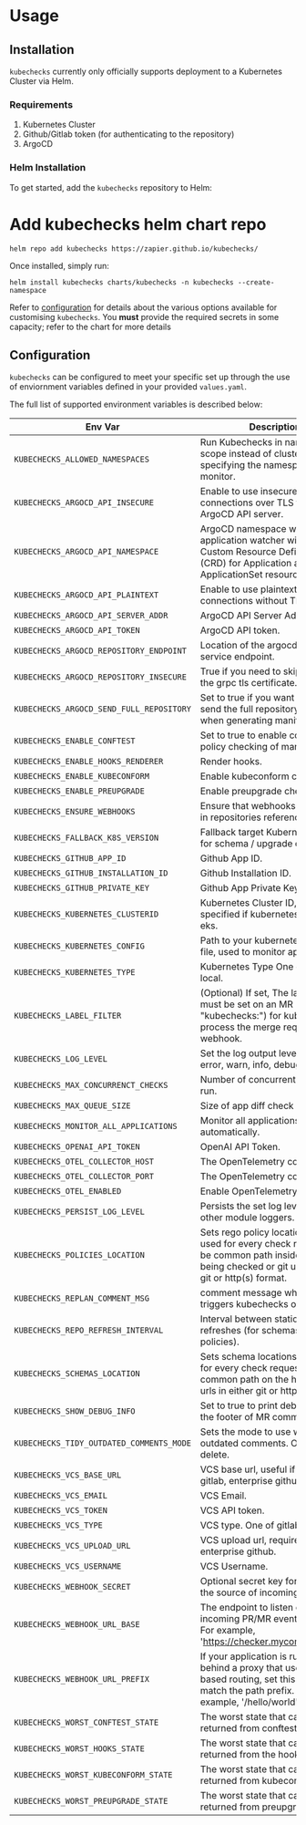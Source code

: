 # Usage

## Installation

`kubechecks` currently only officially supports deployment to a Kubernetes Cluster via Helm.

### Requirements

1. Kubernetes Cluster
2. Github/Gitlab token (for authenticating to the repository)
3. ArgoCD

### Helm Installation

To get started, add the `kubechecks` repository to Helm:

# Add kubechecks helm chart repo

```console
helm repo add kubechecks https://zapier.github.io/kubechecks/
```

Once installed, simply run:

```console
helm install kubechecks charts/kubechecks -n kubechecks --create-namespace
```

Refer to [configuration](#configuration) for details about the various options available for customising `kubechecks`. You **must** provide the required secrets in some capacity; refer to the chart for more details

## Configuration

`kubechecks` can be configured to meet your specific set up through the use of enviornment variables defined in your provided `values.yaml`.

The full list of supported environment variables is described below:

|Env Var|Description|Default Value|
|-----------|-------------|------|
|`KUBECHECKS_ALLOWED_NAMESPACES`|Run Kubechecks in namespaced scope instead of cluster scope by specifying the namespaces to monitor.|`[]`|
|`KUBECHECKS_ARGOCD_API_INSECURE`|Enable to use insecure connections over TLS to the ArgoCD API server.|`false`|
|`KUBECHECKS_ARGOCD_API_NAMESPACE`|ArgoCD namespace where the application watcher will read Custom Resource Definitions (CRD) for Application and ApplicationSet resources.|`argocd`|
|`KUBECHECKS_ARGOCD_API_PLAINTEXT`|Enable to use plaintext connections without TLS.|`false`|
|`KUBECHECKS_ARGOCD_API_SERVER_ADDR`|ArgoCD API Server Address.|`argocd-server`|
|`KUBECHECKS_ARGOCD_API_TOKEN`|ArgoCD API token.||
|`KUBECHECKS_ARGOCD_REPOSITORY_ENDPOINT`|Location of the argocd repository service endpoint.|`argocd-repo-server.argocd:8081`|
|`KUBECHECKS_ARGOCD_REPOSITORY_INSECURE`|True if you need to skip validating the grpc tls certificate.|`true`|
|`KUBECHECKS_ARGOCD_SEND_FULL_REPOSITORY`|Set to true if you want to try to send the full repository to ArgoCD when generating manifests.|`false`|
|`KUBECHECKS_ENABLE_CONFTEST`|Set to true to enable conftest policy checking of manifests.|`false`|
|`KUBECHECKS_ENABLE_HOOKS_RENDERER`|Render hooks.|`true`|
|`KUBECHECKS_ENABLE_KUBECONFORM`|Enable kubeconform checks.|`true`|
|`KUBECHECKS_ENABLE_PREUPGRADE`|Enable preupgrade checks.|`true`|
|`KUBECHECKS_ENSURE_WEBHOOKS`|Ensure that webhooks are created in repositories referenced by argo.|`false`|
|`KUBECHECKS_FALLBACK_K8S_VERSION`|Fallback target Kubernetes version for schema / upgrade checks.|`1.23.0`|
|`KUBECHECKS_GITHUB_APP_ID`|Github App ID.|`0`|
|`KUBECHECKS_GITHUB_INSTALLATION_ID`|Github Installation ID.|`0`|
|`KUBECHECKS_GITHUB_PRIVATE_KEY`|Github App Private Key.||
|`KUBECHECKS_KUBERNETES_CLUSTERID`|Kubernetes Cluster ID, must be specified if kubernetes-type is eks.||
|`KUBECHECKS_KUBERNETES_CONFIG`|Path to your kubernetes config file, used to monitor applications.||
|`KUBECHECKS_KUBERNETES_TYPE`|Kubernetes Type One of eks, or local.|`local`|
|`KUBECHECKS_LABEL_FILTER`|(Optional) If set, The label that must be set on an MR (as "kubechecks:<value>") for kubechecks to process the merge request webhook.||
|`KUBECHECKS_LOG_LEVEL`|Set the log output level. One of error, warn, info, debug, trace.|`info`|
|`KUBECHECKS_MAX_CONCURRENCT_CHECKS`|Number of concurrent checks to run.|`32`|
|`KUBECHECKS_MAX_QUEUE_SIZE`|Size of app diff check queue.|`1024`|
|`KUBECHECKS_MONITOR_ALL_APPLICATIONS`|Monitor all applications in argocd automatically.|`true`|
|`KUBECHECKS_OPENAI_API_TOKEN`|OpenAI API Token.||
|`KUBECHECKS_OTEL_COLLECTOR_HOST`|The OpenTelemetry collector host.||
|`KUBECHECKS_OTEL_COLLECTOR_PORT`|The OpenTelemetry collector port.||
|`KUBECHECKS_OTEL_ENABLED`|Enable OpenTelemetry.|`false`|
|`KUBECHECKS_PERSIST_LOG_LEVEL`|Persists the set log level down to other module loggers.|`false`|
|`KUBECHECKS_POLICIES_LOCATION`|Sets rego policy locations to be used for every check request. Can be common path inside the repos being checked or git urls in either git or http(s) format.|`[./policies]`|
|`KUBECHECKS_REPLAN_COMMENT_MSG`|comment message which re-triggers kubechecks on PR.|`kubechecks again`|
|`KUBECHECKS_REPO_REFRESH_INTERVAL`|Interval between static repo refreshes (for schemas and policies).|`5m`|
|`KUBECHECKS_SCHEMAS_LOCATION`|Sets schema locations to be used for every check request. Can be a common path on the host or git urls in either git or http(s) format.|`[]`|
|`KUBECHECKS_SHOW_DEBUG_INFO`|Set to true to print debug info to the footer of MR comments.|`false`|
|`KUBECHECKS_TIDY_OUTDATED_COMMENTS_MODE`|Sets the mode to use when tidying outdated comments. One of hide, delete.|`hide`|
|`KUBECHECKS_VCS_BASE_URL`|VCS base url, useful if self hosting gitlab, enterprise github, etc.||
|`KUBECHECKS_VCS_EMAIL`|VCS Email.||
|`KUBECHECKS_VCS_TOKEN`|VCS API token.||
|`KUBECHECKS_VCS_TYPE`|VCS type. One of gitlab or github.|`gitlab`|
|`KUBECHECKS_VCS_UPLOAD_URL`|VCS upload url, required for enterprise github.||
|`KUBECHECKS_VCS_USERNAME`|VCS Username.||
|`KUBECHECKS_WEBHOOK_SECRET`|Optional secret key for validating the source of incoming webhooks.||
|`KUBECHECKS_WEBHOOK_URL_BASE`|The endpoint to listen on for incoming PR/MR event webhooks. For example, 'https://checker.mycompany.com'.||
|`KUBECHECKS_WEBHOOK_URL_PREFIX`|If your application is running behind a proxy that uses path based routing, set this value to match the path prefix. For example, '/hello/world'.||
|`KUBECHECKS_WORST_CONFTEST_STATE`|The worst state that can be returned from conftest.|`panic`|
|`KUBECHECKS_WORST_HOOKS_STATE`|The worst state that can be returned from the hooks renderer.|`panic`|
|`KUBECHECKS_WORST_KUBECONFORM_STATE`|The worst state that can be returned from kubeconform.|`panic`|
|`KUBECHECKS_WORST_PREUPGRADE_STATE`|The worst state that can be returned from preupgrade checks.|`panic`|

